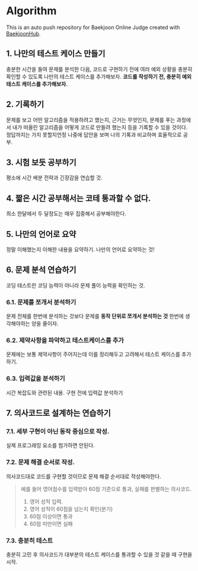# Algorithm
This is an auto push repository for Baekjoon Online Judge created with [BaekjoonHub](https://github.com/BaekjoonHub/BaekjoonHub).

## 1. 나만의 테스트 케이스 만들기
충분한 시간을 들여 문제를 분석한 다음, 코드로 구현하기 전에 여러 예외 상황을 충분히 확인할 수 있도록 나만의 테스트 케이스를 추가해보자.
**코드를 작성하기 전, 충분히 예외 테스트 케이스를 추가해보자.**
## 2. 기록하기
문제를 보고 어떤 알고리즘을 적용하려고 했는지, 근거는 무엇인지, 문제를 푸는 과정에서 내가 떠올린 알고리즘을 어떻게 코드로 만들려 했는지 등을 기록할 수 있을 것이다.
정답까지는 가지 못할지언정 나중에 답안을 보며 나의 기록과 비교하며 효율적으로 공부.
## 3. 시험 보듯 공부하기
평소에 시간 배분 전략과 긴장감을 연습할 것.
## 4. 짧은 시간 공부해서는 코테 통과할 수 없다.
최소 한달에서 두 달정도는 매우 집중해서 공부해야한다.
## 5. 나만의 언어로 요약
정말 이해했는지 이해한 내용을 요약하기. 나만의 언어로 요약하는 것!
## 6. 문제 분석 연습하기
코딩 테스트란 코딩 능력이 아니라 문제 풀이 능력을 확인하는 것.
### 6.1. 문제를 쪼개서 분석하기
문제 전체를 한번에 분석하는 것보다 문제를 **동작 단위로 쪼개서 분석하는 것**
한번에 생각해야하는 양을 줄이자.
### 6.2. 제약사항을 파악하고 테스트케이스를 추가
문제에는 보통 제약사항이 주어지는데 이를 정리해두고 고려해서 테스트 케이스를 추가하기.
### 6.3. 입력값을 분석하기
시간 복잡도와 관련된 내용. 구현 전에 입력값 분석하기
## 7. 의사코드로 설계하는 연습하기
### 7.1. 세부 구현이 아닌 동작 중심으로 작성.
실제 프로그래밍 요소를 첨가하면 안된다.
### 7.2. 문제 해결 순서로 작성.
의사코드대로 코드를 구현할 것이므로 문제 해결 순서대로 작성해야한다.
> 예를 들어 영어점수를 입력받아 60점 기준으로 통과, 실패를 판별하는 의사코드.
> 1. 영어 성적 입력.
> 2. 영어 성적이 60점을 넘는지 확인(분기)
> 	1. 60점 이상이면 통과
> 	2. 60점 미만이면 실패
### 7.3. 충분히 테스트
충분히 고민 후 의사코드가 대부분의 테스트 케이스를 통과할 수 있을 것 같을 때 구현을 시작.
